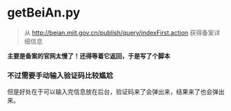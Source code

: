 # getBeiAn.py

> 从 http://beian.miit.gov.cn/publish/query/indexFirst.action
> 获得备案详细信息

**主要是备案的官网太慢了！还得等着它返回，于是写了个脚本**

### 不过需要手动输入验证码比较尴尬
但是好处在于可以输入完信息放在后台，验证码来了会弹出来，结果来了也会弹出来。
